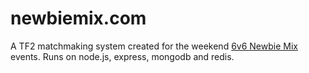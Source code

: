 # newbiemix.com

A TF2 matchmaking system created for the weekend [6v6 Newbie Mix](http://steamcommunity.com/groups/na6v6newbiemix) events.
Runs on node.js, express, mongodb and redis.